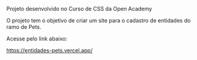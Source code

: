 Projeto desenvolvido no Curso de CSS da Open Academy 

O projeto tem o objetivo de criar um site para o cadastro de entidades do ramo de Pets.

Acesse pelo link abaixo:

https://entidades-pets.vercel.app/
